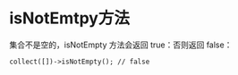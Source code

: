 # isNotEmtpy方法

集合不是空的，isNotEmpty 方法会返回 true：否则返回 false：

```
collect([])->isNotEmpty(); // false
```